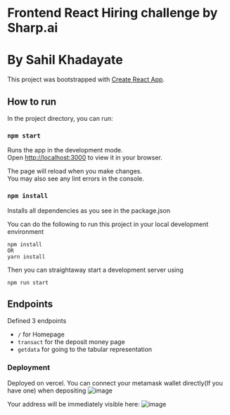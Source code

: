 # Frontend React Hiring challenge by Sharp.ai
# By Sahil Khadayate

This project was bootstrapped with [Create React App](https://github.com/facebook/create-react-app).

## How to run

In the project directory, you can run:

### `npm start`

Runs the app in the development mode.\
Open [http://localhost:3000](http://localhost:3000) to view it in your browser.

The page will reload when you make changes.\
You may also see any lint errors in the console.

### `npm install`

Installs all dependencies as you see in the package.json

You can do the following to run this project in your local development environment

```
npm install
OR
yarn install
```

Then you can straightaway start a development server using
```
npm run start
```

## Endpoints

Defined 3 endpoints
* `/` for Homepage
* `transact` for the deposit money page
* `getdata` for going to the tabular representation


### Deployment
Deployed on vercel.
You can connect your metamask wallet directly(If you have one) when depositing
![image](https://github.com/Sah314/sharpaihiring/assets/82277915/dace95bd-7e7e-43f7-95cb-2b7f152fd97d)

Your address will be immediately visible here:
![image](https://github.com/Sah314/sharpaihiring/assets/82277915/41b68f0e-4ca5-47f9-b28d-0e4a8894af99)


